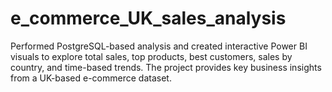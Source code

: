 # e_commerce_UK_sales_analysis
Performed PostgreSQL-based analysis and created interactive Power BI visuals to explore total sales, top products, best customers, sales by country, and time-based trends. The project provides key business insights from a UK-based e-commerce dataset.
